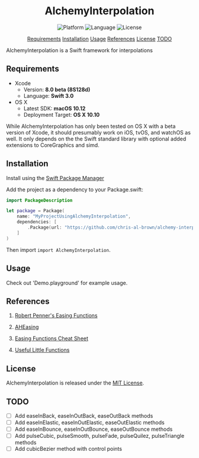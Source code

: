 <center> 
    <h1>AlchemyInterpolation</h1> 
</center>

<p align="center">
    <img src="https://img.shields.io/badge/platform-osx-lightgrey.svg" alt="Platform">
    <img src="https://img.shields.io/badge/language-swift-orange.svg" alt="Language">
    <img src="https://img.shields.io/badge/license-MIT-blue.svg" alt="License">
</p>

<p align="center">
    <a href="#requirements">Requirements</a>
    <a href="#installation">Installation</a>
    <a href="#usage">Usage</a>
    <a href="#references">References</a>
    <a href="#license">License</a>
    <a href="#todo">TODO</a>
</p>

AlchemyInterpolation is a Swift framework for interpolations

## Requirements

- Xcode
    - Version: **8.0 beta (8S128d)**
    - Language: **Swift 3.0**
- OS X
    - Latest SDK: **macOS 10.12**
    - Deployment Target: **OS X 10.10**

While AlchemyInterpolation has only been tested on OS X with a beta version of Xcode, 
it should presumably work on iOS, tvOS, and watchOS as well.  It only depends on the 
the Swift standard library with optional added extensions to CoreGraphics and simd. 

## Installation

Install using the [Swift Package Manager](https://swift.org/package-manager/)

Add the project as a dependency to your Package.swift:

```swift
import PackageDescription

let package = Package(
    name: "MyProjectUsingAlchemyInterpolation",
    dependencies: [
        .Package(url: "https://github.com/chris-al-brown/alchemy-interpolation", majorVersion: 0, minorVersion: 1)
    ]
)
```

Then import `import AlchemyInterpolation`.

## Usage

Check out 'Demo.playground' for example usage.  

## References

1. [Robert Penner's Easing Functions](http://robertpenner.com/easing/)

2. [AHEasing](https://github.com/warrenm/AHEasing)

3. [Easing Functions Cheat Sheet](http://easings.net)

4. [Useful Little Functions](http://www.iquilezles.org/www/articles/functions/functions.htm)

## License

AlchemyInterpolation is released under the [MIT License](LICENSE.md).

## TODO

- [ ] Add easeInBack, easeInOutBack, easeOutBack methods
- [ ] Add easeInElastic, easeInOutElastic, easeOutElastic methods
- [ ] Add easeInBounce, easeInOutBounce, easeOutBounce methods
- [ ] Add pulseCubic, pulseSmooth, pulseFade, pulseQuilez, pulseTriangle methods
- [ ] Add cubicBezier method with control points
